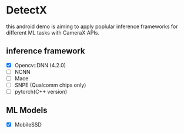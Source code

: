 # DetectX
this android demo is aiming to apply poplular inference frameworks for different ML tasks with CameraX APIs.
## inference framework
- [x] Opencv::DNN (4.2.0)
- [ ] NCNN
- [ ] Mace
- [ ] SNPE (Qualcomm chips only)
- [ ] pytorch(C++ version)

## ML Models
- [x] MobileSSD
